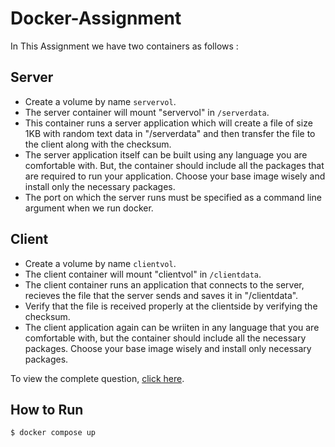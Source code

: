 # Docker-Assignment

In This Assignment we have two containers as follows :

## Server
- Create a volume by name ```servervol```.
- The server container will mount "servervol" in ```/serverdata```.
- This container runs a server application which will create a file of size 1KB with random text data in "/serverdata" and then transfer the file to the client along with the checksum.
- The server application itself can be built using any language you are comfortable with. But, the container should include all the packages that are required to run your application. Choose your base image wisely and install only the necessary packages.
- The port on which the server runs must be specified as a command line argument when we run docker.

## Client
- Create a volume by name ```clientvol```.
- The client container will mount "clientvol" in ```/clientdata```.
- The client container runs an application that connects to the server, recieves the file that the server sends and saves it in "/clientdata".
- Verify that the file is received properly at the clientside by verifying the checksum.
- The client application again can be wriiten in any language that you are comfortable with, but the container should include all the necessary packages. Choose your base image wisely and install only necessary packages.

To view the complete question, [click here](https://github.com/RajIshu/Docker-Assignment/raw/master/Assignment.docx).

## How to Run
```$ docker compose up```
